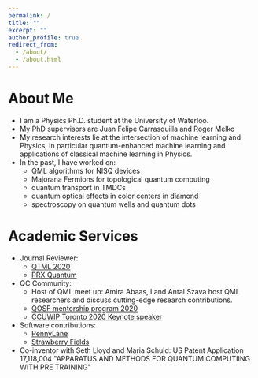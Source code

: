 ```yaml
---
permalink: /
title: ""
excerpt: ""
author_profile: true
redirect_from: 
  - /about/
  - /about.html
---
```


# About Me
* I am a Physics Ph.D. student at the University of Waterloo.
* My PhD supervisors are Juan Felipe Carrasquilla and Roger Melko
* My research interests lie at the intersection of machine learning and Physics, in particular quantum-enhanced machine learning and applications of classical machine learning in Physics.
* In the past, I have worked on:
    * QML algorithms for NISQ devices
    * Majorana Fermions for topological quantum computing
    * quantum transport in TMDCs
    * quantum optical effects in color centers in diamond
    * spectroscopy on quantum wells and quantum dots 

# Academic Services
* Journal Reviewer:
    * [QTML 2020](https://www.qtml2020.com/)
    * [PRX Quantum](https://journals.aps.org/prxquantum/)
* QC Community:
    * Host of QML meet up: Amira Abaas, I and Antal Szava host QML researchers and discuss cutting-edge research contributions. 
    * [QOSF mentorship program 2020](https://qosf.org/qc_mentorship/)
    * [CCUWIP Toronto 2020 Keynote speaker](https://ccuwip.cap.ca/)  
* Software contributions:
    * [PennyLane](https://pennylane.ai/)
    * [Strawberry Fields](https://strawberryfields.ai/) 
* Co-inventor with Seth Lloyd and Maria Schuld: US Patent Application 17,118,004 "APPARATUS AND METHODS FOR QUANTUM COMPUTIING WITH PRE TRAINING"
